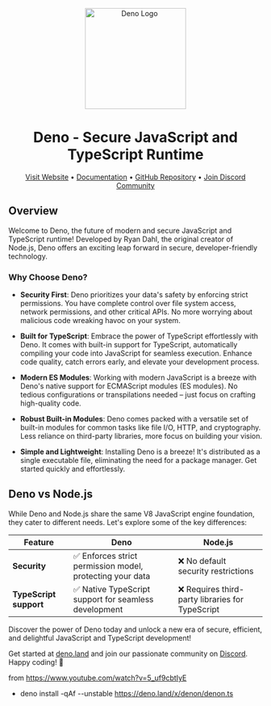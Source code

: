 <p align="center">
  <img src="https://camo.githubusercontent.com/7a37608c39244ad994b53f25944b2718658e6d6558c8309bee7696530cf82bdc/68747470733a2f2f64656e6f2e6c616e642f6c6f676f2e737667" width="200" alt="Deno Logo">
</p>

<h1 align="center">Deno - Secure JavaScript and TypeScript Runtime</h1>

<p align="center">
  <a href="https://deno.land">Visit Website</a> •
  <a href="https://deno.land/manual">Documentation</a> •
  <a href="https://github.com/denoland/deno">GitHub Repository</a> •
  <a href="https://discord.gg/TGMHGv6">Join Discord Community</a>
</p>

## Overview

Welcome to Deno, the future of modern and secure JavaScript and TypeScript runtime! Developed by Ryan Dahl, the original creator of Node.js, Deno offers an exciting leap forward in secure, developer-friendly technology.

### Why Choose Deno?

- **Security First**: Deno prioritizes your data's safety by enforcing strict permissions. You have complete control over file system access, network permissions, and other critical APIs. No more worrying about malicious code wreaking havoc on your system.

- **Built for TypeScript**: Embrace the power of TypeScript effortlessly with Deno. It comes with built-in support for TypeScript, automatically compiling your code into JavaScript for seamless execution. Enhance code quality, catch errors early, and elevate your development process.

- **Modern ES Modules**: Working with modern JavaScript is a breeze with Deno's native support for ECMAScript modules (ES modules). No tedious configurations or transpilations needed – just focus on crafting high-quality code.

- **Robust Built-in Modules**: Deno comes packed with a versatile set of built-in modules for common tasks like file I/O, HTTP, and cryptography. Less reliance on third-party libraries, more focus on building your vision.

- **Simple and Lightweight**: Installing Deno is a breeze! It's distributed as a single executable file, eliminating the need for a package manager. Get started quickly and effortlessly.

## Deno vs Node.js

While Deno and Node.js share the same V8 JavaScript engine foundation, they cater to different needs. Let's explore some of the key differences:

| Feature | Deno | Node.js |
| --- | --- | --- |
| **Security** | ✅ Enforces strict permission model, protecting your data | ❌ No default security restrictions |
| **TypeScript support** | ✅ Native TypeScript support for seamless development | ❌ Requires third-party libraries for TypeScript |

Discover the power of Deno today and unlock a new era of secure, efficient, and delightful JavaScript and TypeScript development!

Get started at [deno.land](https://deno.land) and join our passionate community on [Discord](https://discord.gg/TGMHGv6). Happy coding! 🚀

from https://www.youtube.com/watch?v=5_uf9cbtIyE

- deno install -qAf --unstable https://deno.land/x/denon/denon.ts